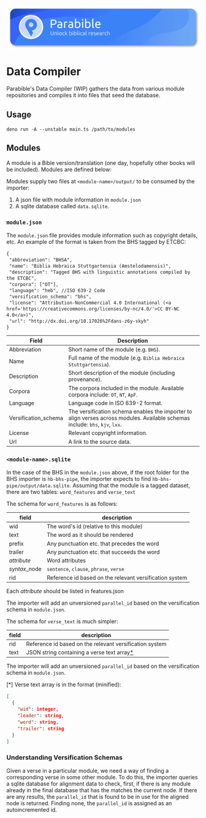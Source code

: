 ![Parabible header image](./header.png)

# Data Compiler

Parabible's Data Compiler (WIP) gathers the data from various module repositories and compiles it into files that seed the database.

## Usage

```
deno run -A --unstable main.ts /path/to/modules
```

## Modules

A module is a Bible version/translation (one day, hopefully other books will be included). Modules are defined below:

Modules supply two files at `<module-name>/output/` to be consumed by the importer:

1. A json file with module information in `module.json`
1. A sqlite database called `data.sqlite`.

### `module.json`

The `module.json` file provides module information such as copyright details, etc. An example of the format is taken from the BHS tagged by ETCBC:

```
{
 "abbreviation": "BHSA",
 "name": "Biblia Hebraica Stuttgartensia (Amstelodamensis)",
 "description": "Tagged BHS with linguistic annotations compiled by the ETCBC",
 "corpora": ["OT"],
 "language": "heb", //ISO 639-2 Code
 "versification_schema": "bhs",
 "license": "Attribution-NonCommercial 4.0 International (<a href='https://creativecommons.org/licenses/by-nc/4.0/'>CC BY-NC 4.0</a>)",
 "url": "http://dx.doi.org/10.17026%2Fdans-z6y-skyh"
}
```

Field | Description
--- | ---
Abbreviation | Short name of the module (e.g. `BHS`).
Name | Full name of the module (e.g. `Biblia Hebraica Stuttgartensia`).
Description | Short description of the module (including provenance).
Corpora | The corpora included in the module. Available corpora include: `OT`, `NT`, `ApF`.
Language | Language code in ISO 639-2 format.
Versification_schema | The versification schema enables the importer to align verses across modules. Available schemas include: `bhs`, `kjv`, `lxx`.
License | Relevant copyright information.
Url | A link to the source data.

### `<module-name>.sqlite`

In the case of the BHS in the `module.json` above, if the root folder for the BHS importer is `hb-bhs-pipe`, the importer expects to find `hb-bhs-pipe/output/data.sqlite`. Assuming that the module is a tagged dataset, there are two tables: `word_features` and `verse_text`

The schema for `word_features` is as follows:

| field | description |
|---|---|
| wid | The word's id (relative to this module) |
| text | The word as it should be rendered |
| prefix | Any punctuation etc. that precedes the word |
| trailer | Any punctuation etc. that succeeds the word |
| *attribute* | Word attributes |
| *syntax*_node | `sentence`, `clause`, `phrase`, `verse`  |
| rid | Reference id based on the relevant versification system |

Each *attribute* should be listed in features.json

The importer will add an unversioned `parallel_id` based on the versification schema in `module.json`.

The schema for `verse_text` is much simpler:

| field | description |
|---|---|
| rid | Reference id based on the relevant versification system |
| text | JSON string containing a verse text array[*](*) |

The importer will add an unversioned `parallel_id` based on the versification schema in `module.json`.

[*] Verse text array is in the format (minified):

```json
[
  {
    "wid": integer,
    "leader": string,
    "word": string,
    "trailer": string
  }
]
```


### Understanding Versification Schemas

Given a verse in a particular module, we need a way of finding a corresponding verse in some other module. To do this, the importer queries a sqlite database for alignment data to check, first, if there is any module already in the final database that has the matches the current node. If there are any results, the `parallel_id` that is found to be in use for the aligned node is returned. Finding none, the `parallel_id` is assigned as an autoincremented id.
